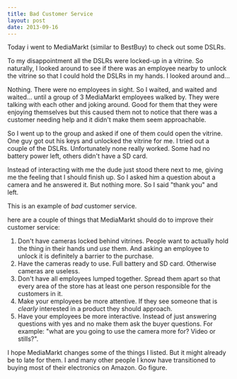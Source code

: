 ```yaml
---
title: Bad Customer Service
layout: post
date: 2013-09-16
---
```

Today i went to MediaMarkt (similar to BestBuy) to check out some DSLRs. 

To my disappointment all the DSLRs were locked-up in a vitrine. So naturally, I looked around to see if there was an employee nearby to unlock the vitrine so that I could hold the DSLRs in my hands. I looked around and...

Nothing. There were no employees in sight. So I waited, and waited and waited... until a group of 3 MediaMarkt employees walked by. They were talking with each other and joking around. Good for them that they were enjoying themselves but this caused them not to notice that there was a customer needing help and it didn't make them seem approachable.

So I went up to the group and asked if one of them could open the vitrine. One guy got out his keys and unlocked the vitrine for me. I tried out a couple of the DSLRs. Unfortunately none really worked. Some had no battery power left, others didn't have a SD card.

Instead of interacting with me the dude just stood there next to me, giving me the feeling that I should finish up. So I asked him a question about a camera and he answered it. But nothing more. So I said "thank you" and left.

This is an example of *bad* customer service.

here are a couple of things that MediaMarkt should do to improve their customer service:

1. Don't have cameras locked behind vitrines. People want to actually hold the thing in their hands und *use* them. And asking an employee to unlock it is definitely a barrier to the purchase.
2. Have the cameras ready to use. Full battery and SD card. Otherwise cameras are useless.
3. Don't have all employees lumped together. Spread them apart so that every area of the store has at least one person responsible for the customers in it.
4. Make your employees be more attentive. If they see someone that is *clearly* interested in a product they should approach.
5. Have your employees be more interactive. Instead of just answering questions with yes and no make them ask the buyer questions. For example: "what are you going to use the camera more for? Video or stills?".

I hope MediaMarkt changes some of the things I listed. But it might already be to late for them. I and many other people I know have transitioned to buying most of their electronics on Amazon. Go figure.
